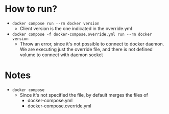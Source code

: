 # How to run?
* `docker compose run --rm docker version`
  * Client version is the one indicated in the override.yml
* `docker compose -f docker-compose.override.yml run --rm docker version`
  * Throw an error, since it's not possible to connect to docker daemon. We are executing just the override file, and there is not defined volume to connect with daemon socket
# Notes
* `docker compose`
  * Since it's not specified the file, by default merges the files of
    * docker-compose.yml
    * docker-compose.override.yml